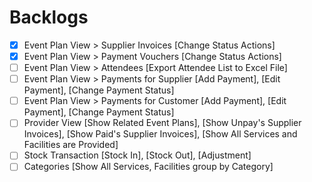 # Backlogs
- [x] Event Plan View > Supplier Invoices [Change Status Actions]
- [x] Event Plan View > Payment Vouchers [Change Status Actions]
- [ ] Event Plan View > Attendees [Export Attendee List to Excel File]
- [ ] Event Plan View > Payments for Supplier [Add Payment], [Edit Payment], [Change Payment Status]
- [ ] Event Plan View > Payments for Customer [Add Payment], [Edit Payment], [Change Payment Status]
- [ ] Provider View [Show Related Event Plans], [Show Unpay's Supplier Invoices], [Show Paid's Supplier Invoices], [Show All Services and Facilities are Provided]
- [ ] Stock Transaction [Stock In], [Stock Out], [Adjustment]
- [ ] Categories [Show All Services, Facilities group by Category]
